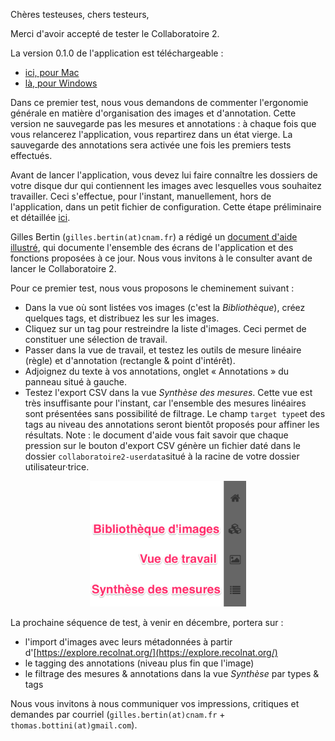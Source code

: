 Chères testeuses, chers testeurs,

Merci d'avoir accepté de tester le Collaboratoire 2.

La version 0.1.0 de l'application est téléchargeable :
- [ici, pour Mac](https://github.com/Amleth/collaboratoire2/releases/download/0.1/Collaboratoire2-0.1.0-mac.zip)
- [là, pour Windows](https://github.com/Amleth/collaboratoire2/releases/download/0.1/Collaboratoire2-0.1.0-win.zip)

Dans ce premier test, nous vous demandons de commenter l'ergonomie générale en matière d'organisation des images et d'annotation. Cette version ne sauvegarde pas les mesures et annotations : à chaque fois que vous relancerez l'application, vous repartirez dans un état vierge. La sauvegarde des annotations sera activée une fois les premiers tests effectués.

Avant de lancer l'application, vous devez lui faire connaître les dossiers de votre disque dur qui contiennent les images avec lesquelles vous souhaitez travailler. Ceci s'effectue, pour l'instant, manuellement, hors de l'application, dans un petit fichier de configuration. Cette étape préliminaire et détaillée [ici](README.md).

Gilles Bertin (```gilles.bertin(at)cnam.fr```) a rédigé un [document d'aide illustré](../Collaboratoire%202%20-%20Aide.pdf), qui documente l'ensemble des écrans de l'application et des fonctions proposées à ce jour. Nous vous invitons à le consulter avant de lancer le Collaboratoire 2.

Pour ce premier test, nous vous proposons le cheminement suivant :

- Dans la vue où sont listées vos images (c'est la *Bibliothèque*), créez quelques tags, et distribuez les sur les images.
- Cliquez sur un tag pour restreindre la liste d'images. Ceci permet de constituer une sélection de travail.
- Passer dans la vue de travail, et testez les outils de mesure linéaire (règle) et d'annotation (rectangle & point d'intérêt).
- Adjoignez du texte à vos annotations, onglet « Annotations » du panneau situé à gauche.
- Testez l'export CSV dans la vue *Synthèse des mesures*. Cette vue est très insuffisante pour l'instant, car l'ensemble des mesures linéaires sont présentées sans possibilité de filtrage. Le champ ```target type```et des tags au niveau des annotations seront bientôt proposés pour affiner les résultats. Note : le document d'aide vous fait savoir que chaque pression sur le bouton d'export CSV génère un fichier daté dans le dossier ```collaboratoire2-userdata```situé à la racine de votre dossier utilisateur·trice.

<p align="center">
  <img width="250" src="nav.png">
</p>

La prochaine séquence de test, à venir en décembre, portera sur :
- l'import d'images avec leurs métadonnées à partir d'[https://explore.recolnat.org/](https://explore.recolnat.org/)
- le tagging des annotations (niveau plus fin que l'image)
- le filtrage des mesures & annotations dans la vue *Synthèse* par types & tags

Nous vous invitons à nous communiquer vos impressions, critiques et demandes par courriel (```gilles.bertin(at)cnam.fr``` + ```thomas.bottini(at)gmail.com```).